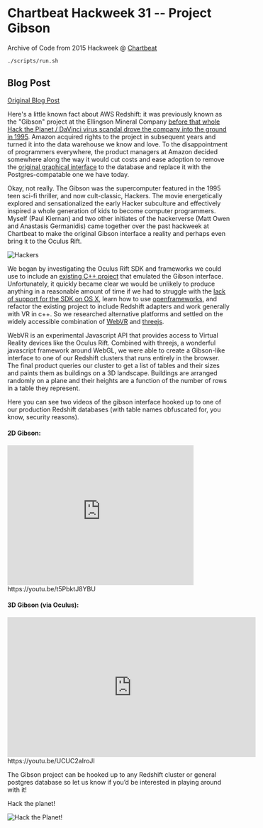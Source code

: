 # Chartbeat Hackweek 31 -- Project Gibson

Archive of Code from 2015 Hackweek @ [Chartbeat](https://github.com/chartbeat)

```bash
./scripts/run.sh
```

## Blog Post

[Original Blog Post](https://engineering.chartbeat.com/2015/11/25/hackweek-31/)

Here's a little known fact about AWS Redshift: it was previously known as the
"Gibson" project at the Ellingson Mineral Company [before that whole Hack the
Planet / DaVinci virus scandal drove the company into the ground in
1995][hackers-wikipedia]. Amazon acquired rights to the project in subsequent
years and turned it into the data warehouse we know and love. To the
disappointment of programmers everywhere, the product managers at Amazon decided
somewhere along the way it would cut costs and ease adoption to remove the
[original graphical interface][gibson-gui] to the database and replace it with
the Postgres-compatable one we have today.

Okay, not really. The Gibson was the supercomputer featured in the 1995 teen
sci-fi thriller, and now cult-classic, Hackers. The movie energetically explored
and sensationalized the early Hacker subculture and effectively inspired a whole
generation of kids to become computer programmers. Myself (Paul Kiernan) and two
other initiates of the hackerverse (Matt Owen and Anastasis Germanidis) came
together over the past hackweek at Chartbeat to make the original Gibson
interface a reality and perhaps even bring it to the Oculus Rift.

![Hackers](/blog/assets/images/hackers-poster.jpg)

We began by investigating the Oculus Rift SDK and frameworks we could use to
include an [existing C++ project][existing-project] that emulated the Gibson
interface. Unfortunately, it quickly became clear we would be unlikely to
produce anything in a reasonable amount of time if we had to struggle with the
[lack of support for the SDK on OS X][no-osx-sdk], learn how to use
[openframeworks][openframeworks], and refactor the existing project to include
Redshift adapters and work generally with VR in c++. So we researched
alternative platforms and settled on the widely accessible combination of
[WebVR][webvr] and [threejs][threejs].

WebVR is an experimental Javascript API that provides access to Virtual Reality
devices like the Oculus Rift. Combined with threejs, a wonderful javascript
framework around WebGL, we were able to create a Gibson-like interface to one of
our Redshift clusters that runs entirely in the browser. The final product
queries our cluster to get a list of tables and their sizes and paints them as
buildings on a 3D landscape. Buildings are arranged randomly on a plane and
their heights are a function of the number of rows in a table they represent.

Here you can see two videos of the gibson interface hooked up to one of our
production Redshift databases (with table names obfuscated for, you know,
security reasons).


#### 2D Gibson:
<iframe width="420" height="315" src="https://www.youtube.com/embed/t5PbktJ8YBU" frameborder="0" allowfullscreen></iframe>
https://youtu.be/t5PbktJ8YBU

#### 3D Gibson (via Oculus):
<iframe width="560" height="315" src="https://www.youtube.com/embed/UCUC2aIroJI" frameborder="0" allowfullscreen></iframe>
https://youtu.be/UCUC2aIroJI

The Gibson project can be hooked up to any Redshift cluster or general postgres
database so let us know if you’d be interested in playing around with it!

Hack the planet!

![Hack the Planet!](/blog/assets/images/hackers.gif)


[hackers-wikipedia]: https://en.wikipedia.org/wiki/Hackers_(film)
[gibson-gui]: https://www.youtube.com/watch?v=vYNnPx8fZBs&feature=youtu.be&t=23s
[existing-project]: https://github.com/paulkiernan/hack-the-gibson
[no-osx-sdk]: http://www.dailytech.com/Oculus+Rift+Confirms+Pause+in+OS+X+Linux+Development+Some+Devs+are+Mad/article37354.htm
[openframeworks]: http://openframeworks.cc/
[webvr]: http://webvr.info/
[threejs]: http://threejs.org/
